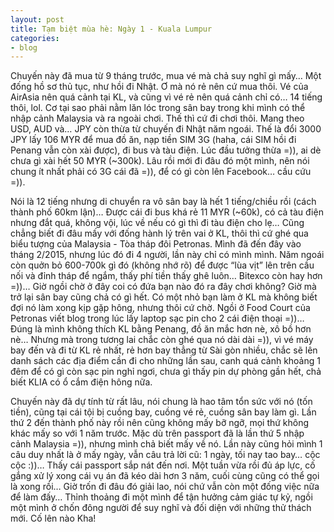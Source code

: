 ```yaml
---
layout: post
title: Tạm biệt mùa hè: Ngày 1 - Kuala Lumpur
categories:
- blog
---
```


Chuyến này đã mua từ 9 tháng trước, mua vé mà chả suy nghĩ gì mấy… Một đống hồ sơ thủ tục, như hồi đi Nhật. Ơ mà nó rẻ nên cứ mua thôi. Vé của AirAsia nên quá cảnh tại KL, và cũng vì vé rẻ nên quá cảnh chỉ có… 14 tiếng thôi, lol. Cơ tại sao phải nằm lăn lóc trong sân bay trong khi mình có thể nhập cảnh Malaysia và ra ngoài chơi. Thế thì cứ đi chơi thôi. Mang theo USD, AUD và… JPY còn thừa từ chuyến đi Nhật năm ngoái. Thế là đổi 3000 JPY lấy 106 MYR để mua đồ ăn, nạp tiền SIM 3G (haha, cái SIM hồi đi Penang vẫn còn xài được), đi bus và tàu điện. Lúc đầu tưởng thừa =)), ai dè chưa gì xài hết 50 MYR (~300k). Lâu rồi mới đi đâu đó một mình, nên nói chung ít nhất phải có 3G cái đã =)), để có gì còn lên Facebook… cầu cứu =)).

Nói là 12 tiếng nhưng di chuyển ra vô sân bay là hết 1 tiếng/chiều rồi (cách thành phố 60km lận)… Được cái đi bus khá rẻ 11 MYR (~60k), có cả tàu điện nhưng đắt quá, không vội, lúc về nếu có gì thì đi tàu điện cho lẹ… Cũng chẳng biết đi đâu mấy với đống hành lý trên vai ở KL, thôi thì cứ ghé qua biểu tượng của Malaysia - Tòa tháp đôi Petronas. Mình đã đến đây vào tháng 2/2015, nhưng lúc đó đi 4 người, lần này chỉ có mình mình. Năm ngoái còn quởn bỏ 600-700k gì đó (không nhớ rõ) để được “lùa vịt” lên trên cầu nối và đỉnh tháp để ngắm, thấy phí tiền thấy ghê luôn… Bitexco còn hay hơn =))… Giờ ngồi chờ ở đây coi có đứa bạn nào đó ra đây chơi không? Giờ mà trở lại sân bay cũng chả có gì hết. Có một nhỏ bạn làm ở KL mà không biết đợi nó làm xong kịp gặp hông, nhưng thôi cứ chờ. Ngồi ở Food Court của Petronas viết blog trong lúc lấy laptop sạc pin cho 2 cái điện thoại =))… Đúng là mình không thích KL bằng Penang, đồ ăn mắc hơn nè, xô bồ hơn nè… Nhưng mà trong tương lai chắc còn ghé qua nó dài dài =)), vì vé máy bay đến và đi từ KL rẻ nhất, rẻ hơn bay thẳng từ Sài gòn nhiều, chắc sẽ lên danh sách các địa điểm cần đi cho những lần sau, canh quá cảnh khoảng 1 đêm để có gì còn sạc pin nghỉ ngơi, chưa gì thấy pin dự phòng gần hết, chả biết KLIA có ổ cắm điện hông nữa.

Chuyến này đã dự tính từ rất lâu, nói chung là hao tâm tổn sức với nó (tốn tiền), cũng tại cái tội bị cuồng bay, cuồng vé rẻ, cuồng sân bay làm gì. Lần thứ 2 đến thành phố này rồi nên cũng không mấy bỡ ngỡ, mọi thứ không khác mấy so với 1 năm trước. Mặc dù trên passport đã là lần thứ 5 nhập cảnh Malaysia =)), nhưng mình chả biết mấy về nó. Lần này cũng hỏi mình 1 câu duy nhất là ở mấy ngày, vẫn câu trả lời cũ: 1 ngày, tối nay tao bay… cộc cộc :))… Thấy cái passport sắp nát đến nơi. Một tuần vừa rồi đủ áp lực, cố gắng xử lý xong cái vụ án đã kéo dài hơn 3 năm, cuối cùng cũng có thể gọi là xong rồi… Giờ trốn đi đâu đó giải lao, nói chứ vẫn còn một đống việc nữa để làm đấy… Thỉnh thoảng đi một mình để tận hưởng cảm giác tự kỷ, ngồi một mình ở chốn đông người để suy nghĩ và đối diện với những thử thách mới. Cố lên nào Kha!
